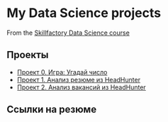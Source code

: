 # My Data Science projects
From the [Skillfactory Data Science course](https://skillfactory.ru/data-scientist-pro)

## Проекты

* [Проект 0. Игра: Угадай число](https://github.com/Lev-Tegai/sf_data_science/tree/main/Project-0)
* [Проект 1. Анализ резюме из HeadHunter](https://github.com/Lev-Tegai/sf_data_science/tree/main/Project-2)
* [Проект 2. Анализ вакансий из HeadHunter](https://github.com/Lev-Tegai/sf_data_science/tree/main/Project-2)

## Ссылки на резюме